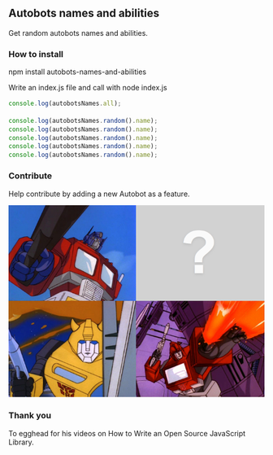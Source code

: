 ## Autobots names and abilities

Get random autobots names and abilities.

### How to install

npm install autobots-names-and-abilities

Write an index.js file and call with node index.js

```javaScript
console.log(autobotsNames.all);

console.log(autobotsNames.random().name);
console.log(autobotsNames.random().name);
console.log(autobotsNames.random().name);
console.log(autobotsNames.random().name);
console.log(autobotsNames.random().name);
```

### Contribute

Help contribute by adding a new Autobot as a feature.

![alt text](screenshots/autobots-screenshot.png "Help contribute by adding a new Autobot")

### Thank you

To egghead for his videos on How to Write an Open Source JavaScript Library.